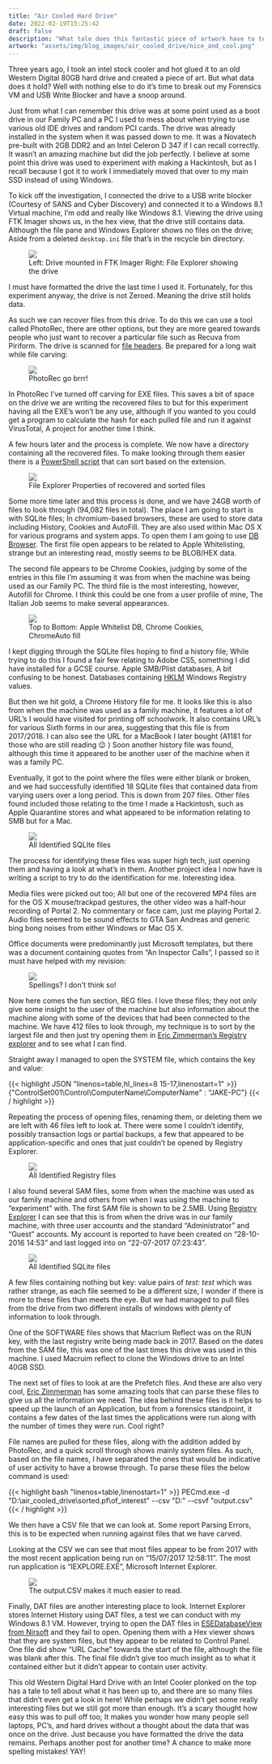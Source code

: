 ```yaml
---
title: "Air Cooled Hard Drive"
date: 2022-02-19T15:25:42
draft: false
description: "What tale does this fantastic piece of artwork have to tell us?"
artwork: "assets/img/blog_images/air_cooled_drive/nice_and_cool.png"
---
```

Three years ago, I took an intel stock cooler and hot glued it to an old Western Digital 80GB hard drive and created a piece of art. But what data does it hold? Well with nothing else to do it’s time to break out my Forensics VM and USB Write Blocker and have a snoop around.

Just from what I can remember this drive was at some point used as a boot drive in our Family PC and a PC I used to mess about when trying to use various old IDE drives and random PCI cards. The drive was already installed in the system when it was passed down to me. It was a Novatech pre-built with 2GB DDR2 and an Intel Celeron D 347 if I can recall correctly. It wasn’t an amazing machine but did the job perfectly. I believe at some point this drive was used to experiment with making a Hackintosh, but as I recall because I got it to work I immediately moved that over to my main SSD instead of using Windows.

To kick off the investigation, I connected the drive to a USB write blocker (Courtesy of SANS and Cyber Discovery) and connected it to a Windows 8.1 Virtual machine, I’m odd and really like Windows 8.1. Viewing the drive using FTK Imager shows us, in the hex view, that the drive still contains data. Although the file pane and Windows Explorer shows no files on the drive; Aside from a deleted `desktop.ini` file that’s in the recycle bin directory.

<figure>
  <img src="/assets/img/blog_images/air_cooled_drive/FTK.png">
  <figcaption>Left: Drive mounted in FTK Imager Right: File Explorer showing the drive</figcaption>
</figure>

I must have formatted the drive the last time I used it. Fortunately, for this experiment anyway, the drive is not Zeroed. Meaning the drive still holds data.

As such we can recover files from this drive. To do this we can use a tool called PhotoRec, there are other options, but they are more geared towards people who just want to recover a particular file such as Recuva from Piriform. The drive is scanned for [file headers](https://en.wikipedia.org/wiki/List_of_file_signatures). Be prepared for a long wait while file carving:

<figure>
  <img src="/assets/img/blog_images/air_cooled_drive/PhotoRec.png">
  <figcaption>PhotoRec go brrr!</figcaption>
</figure>

In PhotoRec I’ve turned off carving for EXE files. This saves a bit of space on the drive we are writing the recovered files to but for this experiment having all the EXE’s won’t be any use, although if you wanted to you could get a program to calculate the hash for each pulled file and run it against VirusTotal, A project for another time I think. 

A few hours later and the process is complete. We now have a directory containing all the recovered files. To make looking through them easier there is a [PowerShell script](https://github.com/lconte/Copy-PhotoRecFilesbyExtension.ps1) that can sort based on the extension.  

<figure>
  <img src="/assets/img/blog_images/air_cooled_drive/Sorted_properties.png">
  <figcaption>File Explorer Properties of recovered and sorted files</figcaption>
</figure>

Some more time later and this process is done, and we have 24GB worth of files to look through (94,082 files in total). The place I am going to start is with SQLite files; In chromium-based browsers, these are used to store data including History, Cookies and AutoFill. They are also used within Mac OS X for various programs and system apps. To open them I am going to use [DB Browser]( https://sqlitebrowser.org/). The first file open appears to be related to Apple Whitelisting, strange but an interesting read, mostly seems to be BLOB/HEX data. 

The second file appears to be Chrome Cookies, judging by some of the entries in this file I’m assuming it was from when the machine was being used as our Family PC. The third file is the most interesting, however, Autofill for Chrome. I think this could be one from a user profile of mine, The Italian Job seems to make several appearances.
<figure>
  <img src="/assets/img/blog_images/air_cooled_drive/First_Three.png">
  <figcaption>Top to Bottom: Apple Whitelist DB, Chrome Cookies, ChromeAuto fill</figcaption>
</figure>

I kept digging through the SQLite files hoping to find a history file; While trying to do this I found a fair few relating to Adobe CS5, something I did have installed for a GCSE course. Apple SMB/Plist databases, A bit confusing to be honest. Databases containing [HKLM](https://www.bleepingcomputer.com/glossary/hkey-local-machine/) Windows Registry values.

But then we hit gold, a Chrome History file for me. It looks like this is also from when the machine was used as a family machine, it features a lot of URL’s I would have visited for printing off schoolwork. It also contains URL’s for various Sixth forms in our area, suggesting that this file is from 2017/2018. I can also see the URL for a MacBook I later bought (A1181 for those who are still reading &#128521; ) Soon another history file was found, although this time it appeared to be another user of the machine when it was a family PC.

Eventually, it got to the point where the files were either blank or broken, and we had successfully identified 18 SQLite files that contained data from varying users over a long period. This is down from 207 files. Other files found included those relating to the time I made a Hackintosh, such as Apple Quarantine stores and what appeared to be information relating to SMB but for a Mac.

<figure>
  <img src="/assets/img/blog_images/air_cooled_drive/all_files.png">
  <figcaption>All Identified SQLIte files</figcaption>
</figure>

The process for identifying these files was super high tech, just opening them and having a look at what’s in them. Another project idea I now have is writing a script to try to do the identification for me. Interesting idea.

Media files were picked out too; All but one of the recovered MP4 files are for the OS X mouse/trackpad gestures, the other video was a half-hour recording of Portal 2. No commentary or face cam, just me playing Portal 2. Audio files seemed to be sound effects to GTA San Andreas and generic bing bong noises from either Windows or Mac OS X. 

Office documents were predominantly just Microsoft templates, but there was a document containing quotes from “An Inspector Calls”, I passed so it must have helped with my revision:

<figure>
  <img src="/assets/img/blog_images/air_cooled_drive/revision_attempt.png">
  <figcaption>Spellings? I don't think so!</figcaption>
</figure>

Now here comes the fun section, REG files. I love these files; they not only give some insight to the user of the machine but also information about the machine along with some of the devices that had been connected to the machine. We have 412 files to look through, my technique is to sort by the largest file and then just try opening them in [Eric Zimmerman’s Registry explorer](https://ericzimmerman.github.io/) and to see what I can find. 

Straight away I managed to open the SYSTEM file, which contains the key and value:


{{< highlight JSON "linenos=table,hl_lines=8 15-17,linenostart=1" >}}
{"ControlSet001\Control\ComputerName\ComputerName" : “JAKE-PC”}
{{< / highlight >}}

Repeating the process of opening files, renaming them, or deleting them we are left with 46 files left to look at. There were some I couldn’t identify, possibly transaction logs or partial backups, a few that appeared to be application-specific and ones that just couldn’t be opened by Registry Explorer. 

<figure>
  <img src="/assets/img/blog_images/air_cooled_drive/reg_files.png">
  <figcaption>All Identified Registry files</figcaption>
</figure>

I also found several SAM files, some from when the machine was used as our family machine and others from when I was using the machine to “experiment” with. The first SAM file is shown to be 2.5MB. Using [Registry Explorer](https://ericzimmerman.github.io/) I can see that this is from when the drive was in our family machine, with three user accounts and the standard “Administrator” and “Guest” accounts. My account is reported to have been created on “28-10-2016 14:53” and last logged into on “22-07-2017 07:23:43”.

 <figure>
  <img src="/assets/img/blog_images/air_cooled_drive/the_biggest_sam.png">
  <figcaption>All Identified SQLite files</figcaption>
</figure>

A few files containing nothing but key: value pairs of <i>test: test</i> which was rather strange, as each file seemed to be a different size, I wonder if there is more to these files than meets the eye. But we had managed to pull files from the drive from two different installs of windows with plenty of information to look through. 

One of the SOFTWARE files shows that Macrium Reflect was on the RUN key, with the last registry write being made back in 2017. Based on the dates from the SAM file, this was one of the last times this drive was used in this machine. I used Macruim reflect to clone the Windows drive to an Intel 40GB SSD. 

The next set of files to look at are the Prefetch files. And these are also very cool, [Eric Zimmerman](https://ericzimmerman.github.io/) has some amazing tools that can parse these files to give us all the information we need. The idea behind these files is it helps to speed up the launch of an Application, but from a forensics standpoint, it contains a few dates of the last times the applications were run along with the number of times they were run. Cool right?

File names are pulled for these files, along with the addition added by PhotoRec, and a quick scroll through shows mainly system files. As such, based on the file names, I have separated the ones that would be indicative of user activity to have a browse through. To parse these files the below command is used:

{{< highlight bash "linenos=table,linenostart=1" >}}
PECmd.exe -d "D:\air_cooled_drive\sorted\.pf\of_interest" --csv "D:\" --csvf "output.csv"
{{< / highlight >}}
 
We then have a CSV file that we can look at.  Some report Parsing Errors, this is to be expected when running against files that we have carved. 

Looking at the CSV we can see that most files appear to be from 2017 with the most recent application being run on “15/07/2017 12:58:11”. The most run application is “IEXPLORE.EXE”, Microsoft Internet Explorer.

<figure>
  <img src="/assets/img/blog_images/air_cooled_drive/pre-fetch.png">
  <figcaption>The output.CSV makes it much easier to read.</figcaption>
</figure>

Finally, DAT files are another interesting place to look. Internet Explorer stores Internet History using DAT files, a test we can conduct with my Windows 8.1 VM. However, trying to open the DAT files in [ESEDatabaseView from Nirsoft](https://www.nirsoft.net/utils/ese_database_view.html) and they fail to open. Opening them with a Hex viewer shows that they are system files, but they appear to be related to Control Panel. One file did show “URL Cache” towards the start of the file, although the file was blank after this. The final file didn’t give too much insight as to what it contained either but it didn’t appear to contain user activity.

This old Western Digital Hard Drive with an Intel Cooler plonked on the top has a tale to tell about what it has been up to, and there are so many files that didn’t even get a look in here! While perhaps we didn’t get some really interesting files but we still got more than enough. It’s a scary thought how easy this was to pull off too; It makes you wonder how many people sell laptops, PC’s, and hard drives without a thought about the data that was once on the drive. Just because you have formatted the drive the data remains. Perhaps another post for another time? A chance to make more spelling mistakes! YAY! 
